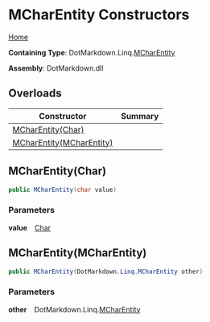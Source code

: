 # MCharEntity Constructors

[Home](../../../../README.md)

**Containing Type**: DotMarkdown\.Linq\.[MCharEntity](../README.md)

**Assembly**: DotMarkdown\.dll

## Overloads

| Constructor | Summary |
| ----------- | ------- |
| [MCharEntity(Char)](#DotMarkdown_Linq_MCharEntity__ctor_System_Char_) | |
| [MCharEntity(MCharEntity)](#DotMarkdown_Linq_MCharEntity__ctor_DotMarkdown_Linq_MCharEntity_) | |

## MCharEntity\(Char\) <a name="DotMarkdown_Linq_MCharEntity__ctor_System_Char_"></a>

```csharp
public MCharEntity(char value)
```

### Parameters

**value** &ensp; [Char](https://docs.microsoft.com/en-us/dotnet/api/system.char)

## MCharEntity\(MCharEntity\) <a name="DotMarkdown_Linq_MCharEntity__ctor_DotMarkdown_Linq_MCharEntity_"></a>

```csharp
public MCharEntity(DotMarkdown.Linq.MCharEntity other)
```

### Parameters

**other** &ensp; DotMarkdown\.Linq\.[MCharEntity](../README.md)